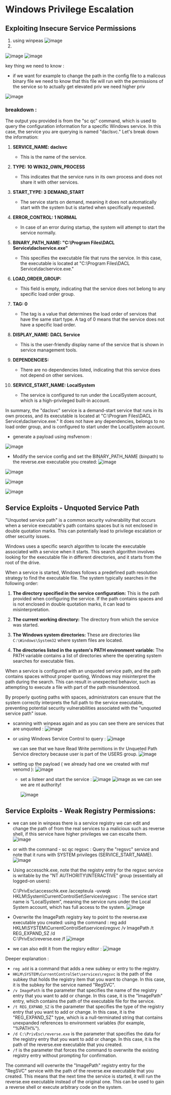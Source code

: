 
# Windows Privilege Escalation

## Exploiting Insecure Service Permissions
1. using winpeas
![image](https://github.com/ArielElb/TryHackMe/assets/94087682/3483372e-e751-4615-9df4-a006136dba46)
2.
![image](https://github.com/ArielElb/TryHackMe/assets/94087682/c0cff255-ecd9-44b6-857e-eb0bca7cbbd2)
![image](https://github.com/ArielElb/TryHackMe/assets/94087682/520b1c4e-8d31-43d3-b627-a696092ea219)

key thing we need to know : 

- if we want for example to change the path in the config file to a malicous binary file we need to know that this file will run with the permissions of the service so to actually get elevated priv we need higher priv

![image](https://github.com/ArielElb/TryHackMe/assets/94087682/42b6680e-8369-482a-a8ae-78208700fd28)

### breakdown :

The output you provided is from the "sc qc" command, which is used to query the configuration information for a specific Windows service. In this case, the service you are querying is named "daclsvc." Let's break down the information:

1. **SERVICE_NAME: daclsvc**
   - This is the name of the service.

2. **TYPE: 10 WIN32_OWN_PROCESS**
   - This indicates that the service runs in its own process and does not share it with other services.

3. **START_TYPE: 3 DEMAND_START**
   - The service starts on demand, meaning it does not automatically start with the system but is started when specifically requested.

4. **ERROR_CONTROL: 1 NORMAL**
   - In case of an error during startup, the system will attempt to start the service normally.

5. **BINARY_PATH_NAME: "C:\Program Files\DACL Service\daclservice.exe"**
   - This specifies the executable file that runs the service. In this case, the executable is located at "C:\Program Files\DACL Service\daclservice.exe."

6. **LOAD_ORDER_GROUP:**
   - This field is empty, indicating that the service does not belong to any specific load order group.

7. **TAG: 0**
   - The tag is a value that determines the load order of services that have the same start type. A tag of 0 means that the service does not have a specific load order.

8. **DISPLAY_NAME: DACL Service**
   - This is the user-friendly display name of the service that is shown in service management tools.

9. **DEPENDENCIES:**
   - There are no dependencies listed, indicating that this service does not depend on other services.

10. **SERVICE_START_NAME: LocalSystem**
    - The service is configured to run under the LocalSystem account, which is a high-privileged built-in account.

In summary, the "daclsvc" service is a demand-start service that runs in its own process, and its executable is located at "C:\Program Files\DACL Service\daclservice.exe." It does not have any dependencies, belongs to no load order group, and is configured to start under the LocalSystem account.


- generate a payload using msfvenom :

![image](https://github.com/ArielElb/TryHackMe/assets/94087682/056d71fc-2fc2-4849-a750-c48811376669)

- Modify the service config and set the BINARY_PATH_NAME (binpath) to the reverse.exe executable you created:
![image](https://github.com/ArielElb/TryHackMe/assets/94087682/5f22a840-7e62-4790-a819-a47eaff7164e)

![image](https://github.com/ArielElb/TryHackMe/assets/94087682/8207074c-f95a-4b86-a315-8bb2938aa6bd)

![image](https://github.com/ArielElb/TryHackMe/assets/94087682/714d361b-0107-402c-8ca6-76cdd340514a)

![image](https://github.com/ArielElb/TryHackMe/assets/94087682/5698e04d-8c19-4ecc-8ad0-9415c2a93a04)


##  Service Exploits - Unquoted Service Path 

"Unquoted service path" is a common security vulnerability that occurs when a service executable's path contains spaces but is not enclosed in double quotation marks. This can potentially lead to privilege escalation or other security issues.

Windows uses a specific search algorithm to locate the executable associated with a service when it starts. This search algorithm involves looking for the executable file in different directories, and it starts from the root of the drive.

When a service is started, Windows follows a predefined path resolution strategy to find the executable file. The system typically searches in the following order:

1. **The directory specified in the service configuration:** This is the path provided when configuring the service. If the path contains spaces and is not enclosed in double quotation marks, it can lead to misinterpretation.

2. **The current working directory:** The directory from which the service was started.

3. **The Windows system directories:** These are directories like `C:\Windows\System32` where system files are located.

4. **The directories listed in the system's PATH environment variable:** The PATH variable contains a list of directories where the operating system searches for executable files.

When a service is configured with an unquoted service path, and the path contains spaces without proper quoting, Windows may misinterpret the path during the search. This can result in unexpected behavior, such as attempting to execute a file with part of the path misunderstood.

By properly quoting paths with spaces, administrators can ensure that the system correctly interprets the full path to the service executable, preventing potential security vulnerabilities associated with the "unquoted service path" issue.

- scanning with winpeas again and as you can see there are services that are unquoted : 
  ![image](https://github.com/ArielElb/TryHackMe/assets/94087682/92198fe3-0886-4deb-a407-550165c74506)

- or using Windows Service Control to query :
  ![image](https://github.com/ArielElb/TryHackMe/assets/94087682/c23f1d25-eb7b-49c7-a3a2-ee9af59d2992)

  we can see that we have Read Write permitions in thr Unqueted Path Service directory because user is part of   the USERS group.
  ![image](https://github.com/ArielElb/TryHackMe/assets/94087682/6fad0f41-4386-4018-b690-13f13adc3086)

 - setting up the payload ( we already had one we created with msf venomd ):
    ![image](https://github.com/ArielElb/TryHackMe/assets/94087682/8125cc98-ebc6-4b31-b1f5-5e365630532b)

   - set a listeer and start the service :
     ![image](https://github.com/ArielElb/TryHackMe/assets/94087682/4281b481-dc25-4f54-a079-736fc34cc9ca)
     ![image](https://github.com/ArielElb/TryHackMe/assets/94087682/9dd138f9-4764-41e6-adbd-7e622bb092cd)
     as we can see we are nt authority!
     
     ![image](https://github.com/ArielElb/TryHackMe/assets/94087682/070571d6-8966-4c9e-a373-b61eb9dd854e)

##  Service Exploits - Weak Registry Permissions:
   - we can see in winpeas there is a service registry we can edit and change the path of from the real             services to a malicious such as reverse shell, if this service have higher privileges we can escalte them.
   ![image](https://github.com/ArielElb/TryHackMe/assets/94087682/27591201-7651-40b4-b0e6-55ac62efc933)
   - or with the command - sc qc regsvc :
     Query the "regsvc" service and note that it runs with SYSTEM privileges (SERVICE_START_NAME).
   ![image](https://github.com/ArielElb/TryHackMe/assets/94087682/964d901c-9c0e-43d5-a9e2-2a78a15955fb)

   - Using accesschk.exe, note that the registry entry for the regsvc service is writable by the "NT                AUTHORITY\INTERACTIVE" group (essentially all logged-on users):
  
     C:\PrivEsc\accesschk.exe /accepteula -uvwqk HKLM\System\CurrentControlSet\Services\regsvc :
     The service start name is “LocalSystem”, meaning the service runs under the Local System account, which        has full access to the system.
     ![image](https://github.com/ArielElb/TryHackMe/assets/94087682/bb812a27-1403-4d63-9df6-e3788bf98232)

   - Overwrite the ImagePath registry key to point to the reverse.exe executable you created:
     using the command :
     reg add HKLM\SYSTEM\CurrentControlSet\services\regsvc /v ImagePath /t REG_EXPAND_SZ /d             
     C:\PrivEsc\reverse.exe /f
     ![image](https://github.com/ArielElb/TryHackMe/assets/94087682/d9fb224a-8639-4079-bcfb-89bb4e351156)

   - we can also edit it from the regisry editor :
     ![image](https://github.com/ArielElb/TryHackMe/assets/94087682/f103e28d-2e40-4a93-9d66-9608d6d17ce4)


Deeper explanation :

- `reg add` is a command that adds a new subkey or entry to the registry.
- `HKLM\SYSTEM\CurrentControlSet\services\regsvc` is the path of the subkey that holds the registry item that you want to change. In this case, it is the subkey for the service named "RegSVC".
- `/v ImagePath` is the parameter that specifies the name of the registry entry that you want to add or change. In this case, it is the "ImagePath" entry, which contains the path of the executable file for the service.
- `/t REG_EXPAND_SZ` is the parameter that specifies the type of the registry entry that you want to add or change. In this case, it is the "REG_EXPAND_SZ" type, which is a null-terminated string that contains unexpanded references to environment variables (for example, "%PATH%").
- `/d C:\PrivEsc\reverse.exe` is the parameter that specifies the data for the registry entry that you want to add or change. In this case, it is the path of the reverse.exe executable that you created.
- `/f` is the parameter that forces the command to overwrite the existing registry entry without prompting for confirmation.

The command will overwrite the "ImagePath" registry entry for the "RegSVC" service with the path of the reverse.exe executable that you created. This means that the next time the service is started, it will run the reverse.exe executable instead of the original one. This can be used to gain a reverse shell or execute arbitrary code on the system.


     
     


   

   
